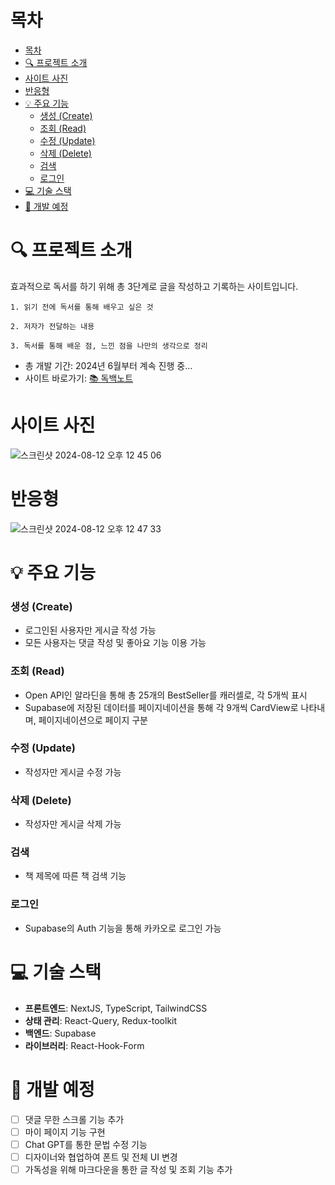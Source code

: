 # 목차

- [목차](#목차)
- [🔍 프로젝트 소개](#-프로젝트-소개)
- [사이트 사진](#사이트-사진)
- [반응형](#반응형)
- [💡 주요 기능](#-주요-기능)
  - [생성 (Create)](#생성-create)
  - [조회 (Read)](#조회-read)
  - [수정 (Update)](#수정-update)
  - [삭제 (Delete)](#삭제-delete)
  - [검색](#검색)
  - [로그인](#로그인)
- [💻 기술 스택](#-기술-스택)
- [📆 개발 예정](#-개발-예정)

# 🔍 프로젝트 소개

효과적으로 독서를 하기 위해 총 3단계로 글을 작성하고 기록하는 사이트입니다.

`1. 읽기 전에 독서를 통해 배우고 싶은 것 `

`2. 저자가 전달하는 내용`

`3. 독서를 통해 배운 점, 느낀 점을 나만의 생각으로 정리`

- 총 개발 기간: 2024년 6월부터 계속 진행 중...
- 사이트 바로가기: [📚 독백노트](https://monologue-notes.vercel.app)

# 사이트 사진

![스크린샷 2024-08-12 오후 12 45 06](https://github.com/user-attachments/assets/e890761a-ed25-49e8-8a98-f775fa01337a)

# 반응형

![스크린샷 2024-08-12 오후 12 47 33](https://github.com/user-attachments/assets/10e2d25f-f5c4-4f5c-8ad1-4d5bbb371210)

# 💡 주요 기능

### 생성 (Create)

- 로그인된 사용자만 게시글 작성 가능
- 모든 사용자는 댓글 작성 및 좋아요 기능 이용 가능

### 조회 (Read)

- Open API인 알라딘을 통해 총 25개의 BestSeller를 캐러셀로, 각 5개씩 표시
- Supabase에 저장된 데이터를 페이지네이션을 통해 각 9개씩 CardView로 나타내며, 페이지네이션으로 페이지 구분

### 수정 (Update)

- 작성자만 게시글 수정 가능

### 삭제 (Delete)

- 작성자만 게시글 삭제 가능

### 검색

- 책 제목에 따른 책 검색 기능

### 로그인

- Supabase의 Auth 기능을 통해 카카오로 로그인 가능

# 💻 기술 스택

- **프론트엔드**: NextJS, TypeScript, TailwindCSS
- **상태 관리**: React-Query, Redux-toolkit
- **백엔드**: Supabase
- **라이브러리**: React-Hook-Form

# 📆 개발 예정

- [ ] 댓글 무한 스크롤 기능 추가
- [ ] 마이 페이지 기능 구현
- [ ] Chat GPT를 통한 문법 수정 기능
- [ ] 디자이너와 협업하여 폰트 및 전체 UI 변경
- [ ] 가독성을 위해 마크다운을 통한 글 작성 및 조회 기능 추가
